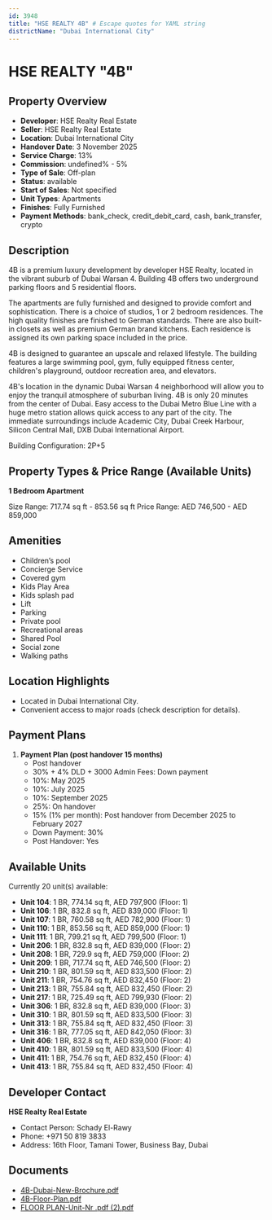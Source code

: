```yaml
---
id: 3948
title: "HSE REALTY 4B" # Escape quotes for YAML string
districtName: "Dubai International City"
---
```


# HSE REALTY "4B"

## Property Overview
- **Developer**: HSE Realty Real Estate
- **Seller**: HSE Realty Real Estate
- **Location**: Dubai International City
- **Handover Date**: 3 November 2025
- **Service Charge**: 13%
- **Commission**: undefined% - 5%
- **Type of Sale**: Off-plan
- **Status**: available
- **Start of Sales**: Not specified
- **Unit Types**: Apartments
- **Finishes**: Fully Furnished
- **Payment Methods**: bank_check, credit_debit_card, cash, bank_transfer, crypto

## Description
4B is a premium luxury development by developer HSE Realty, located in the vibrant suburb of Dubai Warsan 4. Building 4B offers two underground parking floors and 5 residential floors. 

The apartments are fully furnished and designed to provide comfort and sophistication. There is a choice of studios, 1 or 2 bedroom residences. The high quality finishes are finished to German standards. There are also built-in closets as well as premium German brand kitchens. Each residence is assigned its own parking space included in the price.

4B is designed to guarantee an upscale and relaxed lifestyle. The building features a large swimming pool, gym, fully equipped fitness center, children's playground, outdoor recreation area, and elevators.

4B's location in the dynamic Dubai Warsan 4 neighborhood will allow you to enjoy the tranquil atmosphere of suburban living. 4B is only 20 minutes from the center of Dubai. Easy access to the Dubai Metro Blue Line with a huge metro station allows quick access to any part of the city. The immediate surroundings include Academic City, Dubai Creek Harbour, Silicon Central Mall, DXB Dubai International Airport.

Building Configuration: 2P+5

## Property Types & Price Range (Available Units)
**1 Bedroom Apartment**

Size Range: 717.74 sq ft - 853.56 sq ft
Price Range: AED 746,500 - AED 859,000

## Amenities
- Children’s pool
- Concierge Service
- Covered gym
- Kids Play Area
- Kids splash pad
- Lift
- Parking
- Private pool
- Recreational areas
- Shared Pool
- Social zone
- Walking paths

## Location Highlights
- Located in Dubai International City.
- Convenient access to major roads (check description for details).

## Payment Plans
1. **Payment Plan (post handover 15  months)**
   - Post handover
   - 30% + 4% DLD + 3000 Admin Fees: Down payment
   - 10%: May 2025
   - 10%: July 2025
   - 10%: September 2025
   - 25%: On handover
   - 15% (1% per month): Post handover from December 2025 to February 2027
   - Down Payment: 30%
   - Post Handover: Yes

## Available Units
Currently 20 unit(s) available:
- **Unit 104**: 1 BR, 774.14 sq ft, AED 797,900 (Floor: 1)
- **Unit 106**: 1 BR, 832.8 sq ft, AED 839,000 (Floor: 1)
- **Unit 107**: 1 BR, 760.58 sq ft, AED 782,900 (Floor: 1)
- **Unit 110**: 1 BR, 853.56 sq ft, AED 859,000 (Floor: 1)
- **Unit 111**: 1 BR, 799.21 sq ft, AED 799,500 (Floor: 1)
- **Unit 206**: 1 BR, 832.8 sq ft, AED 839,000 (Floor: 2)
- **Unit 208**: 1 BR, 729.9 sq ft, AED 759,000 (Floor: 2)
- **Unit 209**: 1 BR, 717.74 sq ft, AED 746,500 (Floor: 2)
- **Unit 210**: 1 BR, 801.59 sq ft, AED 833,500 (Floor: 2)
- **Unit 211**: 1 BR, 754.76 sq ft, AED 832,450 (Floor: 2)
- **Unit 213**: 1 BR, 755.84 sq ft, AED 832,450 (Floor: 2)
- **Unit 217**: 1 BR, 725.49 sq ft, AED 799,930 (Floor: 2)
- **Unit 306**: 1 BR, 832.8 sq ft, AED 839,000 (Floor: 3)
- **Unit 310**: 1 BR, 801.59 sq ft, AED 833,500 (Floor: 3)
- **Unit 313**: 1 BR, 755.84 sq ft, AED 832,450 (Floor: 3)
- **Unit 316**: 1 BR, 777.05 sq ft, AED 842,050 (Floor: 3)
- **Unit 406**: 1 BR, 832.8 sq ft, AED 839,000 (Floor: 4)
- **Unit 410**: 1 BR, 801.59 sq ft, AED 833,500 (Floor: 4)
- **Unit 411**: 1 BR, 754.76 sq ft, AED 832,450 (Floor: 4)
- **Unit 413**: 1 BR, 755.84 sq ft, AED 832,450 (Floor: 4)

## Developer Contact
**HSE Realty Real Estate**
- Contact Person: Schady El-Rawy
- Phone: +971 50 819 3833
- Address: 16th Floor, Tamani Tower, Business Bay, Dubai

## Documents
- [4B-Dubai-New-Brochure.pdf](https://cdn.geniemap.net/2024/12/24/zNhAcamMroWKLsHH7as9u70iS13YyK4Zo7kOgc6O.pdf)
- [4B-Floor-Plan.pdf](https://cdn.geniemap.net/2024/12/24/sN3IZsE1p0PyDxVhTQ9lDdyv36QVHscgmT0OQ1NF.pdf)
- [FLOOR PLAN-Unit-Nr .pdf (2).pdf](https://cdn.geniemap.net/2024/12/29/wiyEXJUZO8a8yg7IsT8qCTYpIc1jzyyfR6Ywxv2n.pdf)
